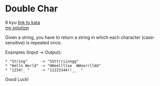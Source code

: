 # Double Char
8 kyu
[link to kata](https://www.codewars.com/kata/56b1f01c247c01db92000076/train/javascript)
<br>
[my solution](./kata.js)

Given a string, you have to return a string in which each character (case-sensitive) is repeated once.

Examples (Input -> Output):
```
* "String"      -> "SSttrriinngg"
* "Hello World" -> "HHeelllloo  WWoorrlldd"
* "1234!_ "     -> "11223344!!__  "
```
Good Luck!